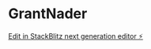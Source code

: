 # GrantNader

[Edit in StackBlitz next generation editor ⚡️](https://stackblitz.com/~/github.com/Ai-Nader/GrantNader)
